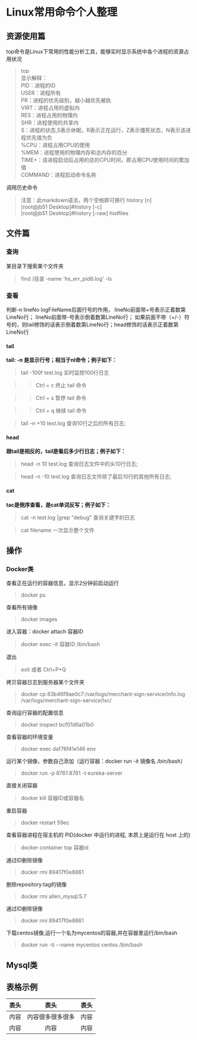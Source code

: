# Linux常用命令个人整理

## 资源使用篇
top命令是Linux下常用的性能分析工具，能够实时显示系统中各个进程的资源占用状况
> top  
> 显示解释：  
> PID：进程的ID  
> USER：进程所有  
> PR：进程的优先级别，越小越优先被执  
> VIRT：进程占用的虚拟内  
> RES：进程占用的物理内  
> SHR：进程使用的共享内  
> S：进程的状态,S表示休眠，R表示正在运行，Z表示僵死状态，N表示该进程优先值为负  
> %CPU：进程占用CPU的使用  
> %MEM：进程使用的物理内存和总内存的百分  
> TIME+：该进程启动后占用的总的CPU时间，即占用CPU使用时间的累加值  
> COMMAND：进程启动命令名称  


调用历史命令
> 注意：此markdown语法，两个空格即可换行
> history [n]  
> [root@jb51 Desktop]#history [-c]  
> [root@jb51 Desktop]#history [-raw] histfiles

## 文件篇
### 查询
某目录下搜索某个文件夹
>find /目录 -name 'hs_err_pid6.log' -ls

### 查看
判断-n lineNo logFileName后面行号的作用，
lineNo前面带+号表示正着数第LineNo行；
lineNo前面带-号表示倒着数第LineNo行；
如果前面不带（+/-）符号的，则tail修饰的话表示倒着数第LineNo行；head修饰的话表示正着数第LineNo行

#### tail
**tail: -n  是显示行号；相当于nl命令；例子如下：**
> tail -100f test.log      实时监控100行日志

>> Ctrl + c 终止 tail 命令

>> Ctrl + s 暂停 tail 命令

>>Ctrl + q 继续 tail 命令

> tail -n +10 test.log    查询10行之后的所有日志;

#### head
**跟tail是相反的，tail是看后多少行日志；例子如下：**
> head -n 10  test.log   查询日志文件中的头10行日志;

> head -n -10  test.log   查询日志文件除了最后10行的其他所有日志;

#### cat
**tac是倒序查看，是cat单词反写；例子如下：**
> cat -n test.log |grep "debug"   查询关键字的日志

> cat filename 一次显示整个文件


## 操作

### Docker类

查看正在运行的容器信息，显示2分钟前启动运行
>docker ps

查看所有镜像
>docker images

进入容器：docker attach 容器ID
>docker exec -it 容器ID /bin/bash 

退出
>exit 或者 Ctrl+P+Q

拷贝容器日志到服务器某个文件夹
>docker cp 83b46f9ae0c7:/var/logs/merchant-sign-service/info.log /var/logs/merchant-sign-service/lxc/

查询运行容器的配置信息
>docker inspect bcf01d6a01b0

查看容器的环境变量
>docker exec daf76f41e146 env

运行某个镜像，参数自己添加（运行容器：docker run -it 镜像名 /bin/bash）
>docker run -p 8761:8761 -t eureka-server

直接关闭容器
>docker kill 容器ID或容器名

重启容器
>docker restart 59ec

查看容器进程在宿主机的 PID(docker 中运行的进程, 本质上是运行在 host 上的)
> docker container top 容器id

通过ID删除镜像
>docker rmi 89417f0e8861

删除repository:tag的镜像
>docker rmi allen_mysql:5.7

通过ID删除镜像
>docker rmi 89417f0e8861

下载centos镜像,运行一个名为mycentos的容器,并在容器里运行/bin/bash
>docker run -ti --name mycentos centos /bin/bash

## Mysql类

## 表格示例
表头|表头|表头
---|:--:|---:
内容|内容很多很多很多|内容
内容|内容|内容